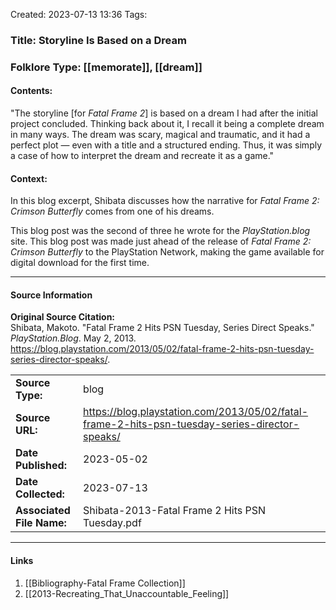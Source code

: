 Created: 2023-07-13 13:36
Tags: 

### Title:  Storyline Is Based on a Dream
### Folklore Type:  [[memorate]], [[dream]]

#### Contents:
"The storyline \[for _Fatal Frame 2_] is based on a dream I had after the initial project concluded. Thinking back about it, I recall it being a complete dream in many ways. The dream was scary, magical and traumatic, and it had a perfect plot — even with a title and a structured ending. Thus, it was simply a case of how to interpret the dream and recreate it as a game."

#### Context:
In this blog excerpt, Shibata discusses how the narrative for _Fatal Frame 2: Crimson Butterfly_ comes from one of his dreams. 

This blog post was the second of three he wrote for the _PlayStation.blog_ site.  This blog post was made just ahead of the release of _Fatal Frame 2: Crimson Butterfly_ to the PlayStation Network, making the game available for digital download for the first time.


----
#### Source Information
**Original Source Citation:**  
	Shibata, Makoto. "Fatal Frame 2 Hits PSN Tuesday, Series Direct Speaks." _PlayStation.Blog_. May 2, 2013. https://blog.playstation.com/2013/05/02/fatal-frame-2-hits-psn-tuesday-series-director-speaks/.

| | |
| --- | --- |
| **Source Type:** | blog |
| **Source URL:** | https://blog.playstation.com/2013/05/02/fatal-frame-2-hits-psn-tuesday-series-director-speaks/ |
| **Date Published:** | 2023-05-02 |
| **Date Collected:** | 2023-07-13 |
| **Associated File Name:** | Shibata-2013-Fatal Frame 2 Hits PSN Tuesday.pdf |

----
#### Links
1. [[Bibliography-Fatal Frame Collection]]
2. [[2013-Recreating_That_Unaccountable_Feeling]]

